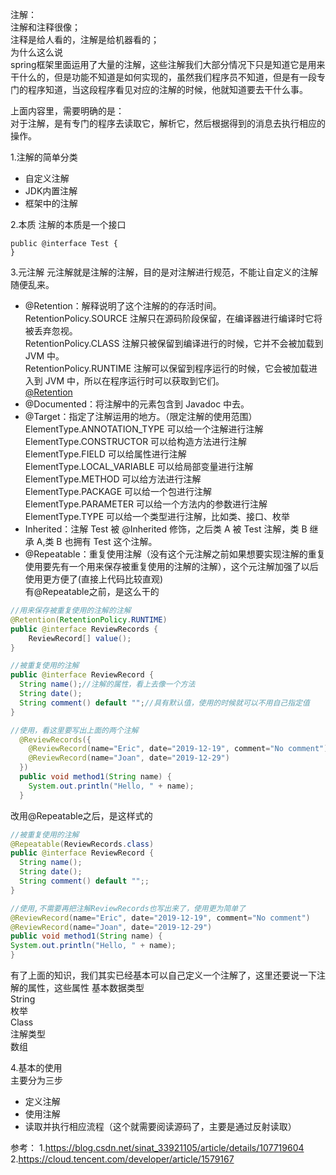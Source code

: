 注解：  
注解和注释很像；  
注释是给人看的，注解是给机器看的；  
为什么这么说  
spring框架里面运用了大量的注解，这些注解我们大部分情况下只是知道它是用来干什么的，但是功能不知道是如何实现的，虽然我们程序员不知道，但是有一段专门的程序知道，当这段程序看见对应的注解的时候，他就知道要去干什么事。  

上面内容里，需要明确的是：  
对于注解，是有专门的程序去读取它，解析它，然后根据得到的消息去执行相应的操作。  


1.注解的简单分类  
* 自定义注解
* JDK内置注解
* 框架中的注解


2.本质
注解的本质是一个接口
```
public @interface Test {
}
```

3.元注解
元注解就是注解的注解，目的是对注解进行规范，不能让自定义的注解随便乱来。
* @Retention：解释说明了这个注解的的存活时间。  
    RetentionPolicy.SOURCE 注解只在源码阶段保留，在编译器进行编译时它将被丢弃忽视。  
    RetentionPolicy.CLASS 注解只被保留到编译进行的时候，它并不会被加载到 JVM 中。  
    RetentionPolicy.RUNTIME 注解可以保留到程序运行的时候，它会被加载进入到 JVM 中，所以在程序运行时可以获取到它们。  
    [@Retention](../../image/java基础/元注解retention.png "@Retention")
* @Documented：将注解中的元素包含到 Javadoc 中去。  
* @Target：指定了注解运用的地方。（限定注解的使用范围）  
    ElementType.ANNOTATION_TYPE 可以给一个注解进行注解  
    ElementType.CONSTRUCTOR 可以给构造方法进行注解  
    ElementType.FIELD 可以给属性进行注解  
    ElementType.LOCAL_VARIABLE 可以给局部变量进行注解  
    ElementType.METHOD 可以给方法进行注解  
    ElementType.PACKAGE 可以给一个包进行注解  
    ElementType.PARAMETER 可以给一个方法内的参数进行注解  
    ElementType.TYPE 可以给一个类型进行注解，比如类、接口、枚举  
* Inherited：注解 Test 被 @Inherited 修饰，之后类 A 被 Test 注解，类 B 继承 A,类 B 也拥有 Test 这个注解。  
* @Repeatable：重复使用注解（没有这个元注解之前如果想要实现注解的重复使用要先有一个用来保存被重复使用的注解的注解），这个元注解加强了以后使用更方便了(直接上代码比较直观)  
有@Repeatable之前，是这么干的  
```java
//用来保存被重复使用的注解的注解
@Retention(RetentionPolicy.RUNTIME)
public @interface ReviewRecords {
    ReviewRecord[] value();
}

//被重复使用的注解
public @interface ReviewRecord {
  String name();//注解的属性，看上去像一个方法
  String date();
  String comment() default "";//具有默认值，使用的时候就可以不用自己指定值
}

//使用，看这里要写出上面的两个注解
  @ReviewRecords({
    @ReviewRecord(name="Eric", date="2019-12-19", comment="No comment"),//这里可以看出给多个属性赋值的时候要指明赋值给谁，只有一个，且没有指明的话就会赋值给value
    @ReviewRecord(name="Joan", date="2019-12-29")
  })
  public void method1(String name) {
    System.out.println("Hello, " + name);
  }
```  
改用@Repeatable之后，是这样式的
```java
//被重复使用的注解
@Repeatable(ReviewRecords.class)
public @interface ReviewRecord {
  String name();
  String date();
  String comment() default "";;
}

//使用,不需要再把注解ReviewRecords也写出来了，使用更为简单了
@ReviewRecord(name="Eric", date="2019-12-19", comment="No comment")
@ReviewRecord(name="Joan", date="2019-12-29")
public void method1(String name) {
System.out.println("Hello, " + name);
}
```
有了上面的知识，我们其实已经基本可以自己定义一个注解了，这里还要说一下注解的属性，这些属性
基本数据类型  
String  
枚举  
Class  
注解类型  
数组  

4.基本的使用  
主要分为三步  
* 定义注解
* 使用注解
* 读取并执行相应流程（这个就需要阅读源码了，主要是通过反射读取）

参考：
1.https://blog.csdn.net/sinat_33921105/article/details/107719604
2.https://cloud.tencent.com/developer/article/1579167











